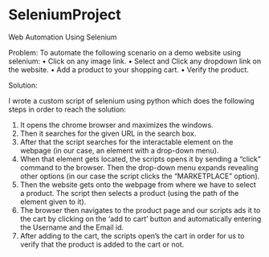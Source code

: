 # SeleniumProject
Web Automation Using Selenium

Problem: To automate the following scenario on a demo website using selenium:
•	Click on any image link.
•	Select and Click any dropdown link on the website.
•	Add a product to your shopping cart.
•	Verify the product.

Solution:

I wrote a custom script of selenium using python which does the following steps in order to reach the solution:

1.	It opens the chrome browser and maximizes the windows.
2.	Then it searches for the given URL in the search box.
3.	After that the script searches for the interactable element on the webpage (in our case, an element with a drop-down menu).
4.	When that element gets located, the scripts opens it by sending a “click” command to the browser. Then the drop-down menu expands revealing other options (in our case the script clicks the “MARKETPLACE” option).
5.	Then the website gets onto the webpage from where we have to select a product. The script then selects a product (using the path of the element given to it).
6.	The browser then navigates to the product page and our scripts ads it to the cart by clicking on the ‘add to cart’ button and automatically entering the Username and the Email id.
7.	After adding to the cart, the scripts open’s the cart in order for us to verify that the product is added to the cart or not.


